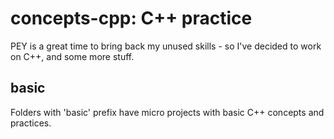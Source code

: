 # concepts-cpp: C++ practice
PEY is a great time to bring back my unused skills - so I've decided to work on C++, and some more stuff.

## basic
Folders with 'basic' prefix have micro projects with basic C++ concepts and practices.
